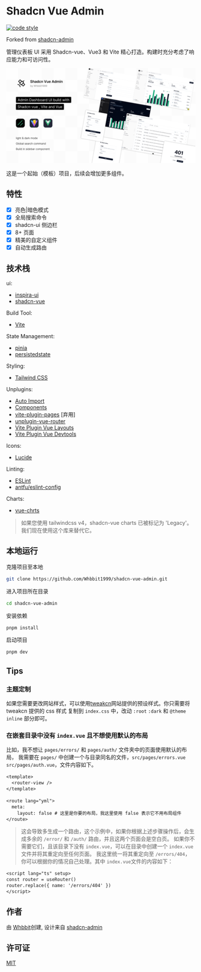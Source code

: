 # Shadcn Vue Admin

[![code style](https://antfu.me/badge-code-style.svg)](https://github.com/antfu/eslint-config)

Forked from [shadcn-admin](https://github.com/satnaing/shadcn-admin)

管理仪表板 UI 采用 Shadcn-vue、Vue3 和 Vite 精心打造。构建时充分考虑了响应能力和可访问性。

![cover](public/shadcn-vue-admin.png)

这是一个起始（模板）项目，后续会增加更多组件。

## 特性
- [x] 亮色|暗色模式
- [x] 全局搜索命令
- [x] shadcn-ui 侧边栏
- [x] 8+ 页面
- [x] 精美的自定义组件
- [x] 自动生成路由

## 技术栈
ui:
  - [inspira-ui](https://inspira-ui.com/components/box-reveal)
  - [shadcn-vue](https://www.shadcn-vue.com)

Build Tool:
  - [Vite](https://cn.vitejs.dev/)

State Management:
  - [pinia](https://pinia.vuejs.org/api/pinia/)
  - [persistedstate](https://prazdevs.github.io/pinia-plugin-persistedstate/guide/limitations.html)

Styling:
  - [Tailwind CSS](https://tailwindcss.com/)

Unplugins:
  - [Auto Import](https://github.com/antfu/unplugin-auto-import)
  - [Components](https://github.com/antfu/unplugin-vue-components)
  - [vite-plugin-pages](https://github.com/hannoeru/vite-plugin-pages) [弃用]
  - [unplugin-vue-router](https://github.com/posva/unplugin-vue-router)
  - [Vite Plugin Vue Layouts](https://github.com/JohnCampionJr/vite-plugin-vue-layouts)
  - [Vite Plugin Vue Devtools](https://github.com/webfansplz/vite-plugin-vue-devtools)

Icons:
  - [Lucide](https://lucide.dev/)

Linting:
  - [ESLint](https://eslint.org/)
  - [antfu/eslint-config](https://github.com/antfu/eslint-config)

Charts:
  - [vue-chrts](https://github.com/dennisadriaans/vue-chrts)
> 如果您使用 tailwindcss v4，shadcn-vue charts 已被标记为 'Legacy'。我们现在使用这个库来替代它。

## 本地运行
克隆项目至本地
```bash
git clone https://github.com/Whbbit1999/shadcn-vue-admin.git
```

进入项目所在目录
```bash
cd shadcn-vue-admin
```

安装依赖
```bash
pnpm install
```

启动项目
```bash
pnpm dev
```

## Tips

### 主题定制
如果您需要更改网站样式，可以使用[tweakcn](https://tweakcn.com/editor/theme)网站提供的预设样式。你只需要将 tweakcn 提供的 css 样式 复制到 `index.css` 中，改动 `:root` `:dark` 和 `@theme inline` 部分即可。

### 在嵌套目录中没有 `index.vue` 且不想使用默认的布局
比如，我不想让 `pages/errors/` 和 `pages/auth/` 文件夹中的页面使用默认的布局， 我需要在 `pages/` 中创建一个与目录同名的文件，`src/pages/errors.vue` `src/pages/auth.vue`，文件内容如下。
```vue
<template>
  <router-view />
</template>

<route lang="yml">
  meta:
    layout: false # 这里是你要的布局，我这里使用 false 表示它不用布局组件
</route>
```

> 这会导致多生成一个路由，这个示例中，如果你根据上述步骤操作后，会生成多余的 `/error/` 和 `/auth/` 路由，并且这两个页面会是空白页。
> 如果你不需要它们，且该目录下没有 `index.vue`，可以在目录中创建一个 `index.vue`文件并将其重定向至任何页面。
> 我这里统一将其重定向至 `/errors/404`，你可以根据你的情况自己处理。其中 `index.vue`文件的内容如下：
```vue
<script lang="ts" setup>
const router = useRouter()
router.replace({ name: '/errors/404' })
</script>
```

## 作者
由 [Whbbit](https://github.com/Whbbit1999)创建, 设计来自 [shadcn-admin](https://github.com/satnaing/shadcn-admin)

## 许可证
[MIT](https://github.com/Whbbit1999/shadcn-vue-admin/blob/main/LICENSE)
